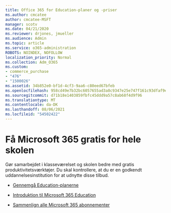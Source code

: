 ```yaml
---
title: Office 365 for Education-planer og -priser
ms.author: cmcatee
author: cmcatee-MSFT
manager: scotv
ms.date: 04/21/2020
ms.reviewer: drjones, jmueller
ms.audience: Admin
ms.topic: article
ms.service: o365-administration
ROBOTS: NOINDEX, NOFOLLOW
localization_priority: Normal
ms.collection: Adm_O365
ms.custom:
- commerce_purchase
- "476"
- "1500026"
ms.assetid: 34b852e0-bf1d-4cf3-9aa6-c80eed67bfeb
ms.openlocfilehash: 958cd49e7b32bc6057655ad3a8c9347e25e747f161c93dfaf9e8e361d04f4fcc
ms.sourcegitcommit: d71b18e1403859fbfc45ddd9a57c8ab68f4d9f96
ms.translationtype: MT
ms.contentlocale: da-DK
ms.lasthandoff: 08/06/2021
ms.locfileid: "54502422"
---
```

# <a name="get-microsoft-365-free-for-your-entire-school"></a>Få Microsoft 365 gratis for hele skolen

Gør samarbejdet i klasseværelset og skolen bedre med gratis produktivitetsværktøjer. Du skal kontrollere, at du er en godkendt uddannelsesinstitution for at udnytte disse tilbud.
  
- [Gennemgå Education-planerne](https://products.office.com/academic/compare-office-365-education-plans)

- [Introduktion til Microsoft 365 Education](https://support.office.com/article/get-started-with-office-365-education-ab02abe5-a1ee-458c-b749-5b44416ccf14?wt.mc_id=o365_portal_mmaven&ui=en-US&rs=en-US&ad=US)

- [Sammenlign alle Microsoft 365 abonnementer](https://products.office.com/business/compare-more-office-365-for-business-plans)